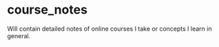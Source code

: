 # course_notes

Will contain detailed notes of online courses I take or concepts I learn in general. 

